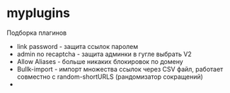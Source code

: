 <!-- @format -->

# myplugins

Подборка плагинов

- link password - защита ссылок паролем
- admin no recaptcha - защита админки в гугле выбрать V2
- Allow Aliases - больше никаких блокировок по домену
- Bullk-import - импорт множества ссылок через CSV файл, работает совместно с random-shortURLS (рандомизатор сокращений)
-
